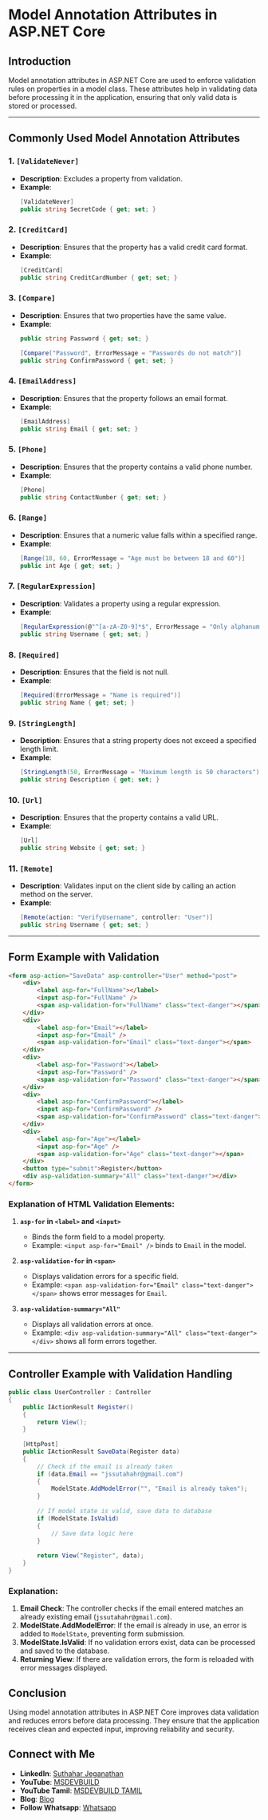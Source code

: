 # Model Annotation Attributes in ASP.NET Core

## Introduction
Model annotation attributes in ASP.NET Core are used to enforce validation rules on properties in a model class. These attributes help in validating data before processing it in the application, ensuring that only valid data is stored or processed.

---
## Commonly Used Model Annotation Attributes

### 1. `[ValidateNever]`
- **Description**: Excludes a property from validation.
- **Example**:
  ```csharp
  [ValidateNever]
  public string SecretCode { get; set; }
  ```

### 2. `[CreditCard]`
- **Description**: Ensures that the property has a valid credit card format.
- **Example**:
  ```csharp
  [CreditCard]
  public string CreditCardNumber { get; set; }
  ```

### 3. `[Compare]`
- **Description**: Ensures that two properties have the same value.
- **Example**:
  ```csharp
  public string Password { get; set; }
  
  [Compare("Password", ErrorMessage = "Passwords do not match")]
  public string ConfirmPassword { get; set; }
  ```

### 4. `[EmailAddress]`
- **Description**: Ensures that the property follows an email format.
- **Example**:
  ```csharp
  [EmailAddress]
  public string Email { get; set; }
  ```

### 5. `[Phone]`
- **Description**: Ensures that the property contains a valid phone number.
- **Example**:
  ```csharp
  [Phone]
  public string ContactNumber { get; set; }
  ```

### 6. `[Range]`
- **Description**: Ensures that a numeric value falls within a specified range.
- **Example**:
  ```csharp
  [Range(18, 60, ErrorMessage = "Age must be between 18 and 60")]
  public int Age { get; set; }
  ```

### 7. `[RegularExpression]`
- **Description**: Validates a property using a regular expression.
- **Example**:
  ```csharp
  [RegularExpression(@"^[a-zA-Z0-9]*$", ErrorMessage = "Only alphanumeric characters are allowed")]
  public string Username { get; set; }
  ```

### 8. `[Required]`
- **Description**: Ensures that the field is not null.
- **Example**:
  ```csharp
  [Required(ErrorMessage = "Name is required")]
  public string Name { get; set; }
  ```

### 9. `[StringLength]`
- **Description**: Ensures that a string property does not exceed a specified length limit.
- **Example**:
  ```csharp
  [StringLength(50, ErrorMessage = "Maximum length is 50 characters")]
  public string Description { get; set; }
  ```

### 10. `[Url]`
- **Description**: Ensures that the property contains a valid URL.
- **Example**:
  ```csharp
  [Url]
  public string Website { get; set; }
  ```

### 11. `[Remote]`
- **Description**: Validates input on the client side by calling an action method on the server.
- **Example**:
  ```csharp
  [Remote(action: "VerifyUsername", controller: "User")]
  public string Username { get; set; }
  ```

---
## Form Example with Validation

```html
<form asp-action="SaveData" asp-controller="User" method="post">
    <div>
        <label asp-for="FullName"></label>
        <input asp-for="FullName" />
        <span asp-validation-for="FullName" class="text-danger"></span>
    </div>
    <div>
        <label asp-for="Email"></label>
        <input asp-for="Email" />
        <span asp-validation-for="Email" class="text-danger"></span>
    </div>
    <div>
        <label asp-for="Password"></label>
        <input asp-for="Password" />
        <span asp-validation-for="Password" class="text-danger"></span>
    </div>
    <div>
        <label asp-for="ConfirmPassword"></label>
        <input asp-for="ConfirmPassword" />
        <span asp-validation-for="ConfirmPassword" class="text-danger"></span>
    </div>
    <div>
        <label asp-for="Age"></label>
        <input asp-for="Age" />
        <span asp-validation-for="Age" class="text-danger"></span>
    </div>
    <button type="submit">Register</button>
    <div asp-validation-summary="All" class="text-danger"></div>
</form>
```

### Explanation of HTML Validation Elements:
1. **`asp-for` in `<label>` and `<input>`**
   - Binds the form field to a model property.
   - Example: `<input asp-for="Email" />` binds to `Email` in the model.

2. **`asp-validation-for` in `<span>`**
   - Displays validation errors for a specific field.
   - Example: `<span asp-validation-for="Email" class="text-danger"></span>` shows error messages for `Email`.

3. **`asp-validation-summary="All"`**
   - Displays all validation errors at once.
   - Example: `<div asp-validation-summary="All" class="text-danger"></div>` shows all form errors together.

---
## Controller Example with Validation Handling

```csharp
public class UserController : Controller
{
    public IActionResult Register()
    {
        return View();
    }
    
    [HttpPost]
    public IActionResult SaveData(Register data)
    {
        // Check if the email is already taken
        if (data.Email == "jssutahahr@gmail.com")
        {
            ModelState.AddModelError("", "Email is already taken");
        }
        
        // If model state is valid, save data to database
        if (ModelState.IsValid)
        {
            // Save data logic here
        }
        
        return View("Register", data);
    }
}
```

### Explanation:
1. **Email Check**: The controller checks if the email entered matches an already existing email (`jssutahahr@gmail.com`).
2. **ModelState.AddModelError**: If the email is already in use, an error is added to `ModelState`, preventing form submission.
3. **ModelState.IsValid**: If no validation errors exist, data can be processed and saved to the database.
4. **Returning View**: If there are validation errors, the form is reloaded with error messages displayed.

## Conclusion
Using model annotation attributes in ASP.NET Core improves data validation and reduces errors before data processing. They ensure that the application receives clean and expected input, improving reliability and security.

 ## Connect with Me
- **LinkedIn**: [Suthahar Jeganathan](https://www.linkedin.com/in/jssuthahar/)
- **YouTube**: [MSDEVBUILD](https://www.youtube.com/@MSDEVBUILD)
- **YouTube Tamil**: [MSDEVBUILD TAMIL](https://www.youtube.com/@MSDEVBUILDTamil)
- **Blog**: [Blog](https://www.msdevbuild.com/)
- **Follow Whatsapp**: [Whatsapp](https://www.whatsapp.com/channel/0029Va5j2rHEFeXcTlUhQB0J)



